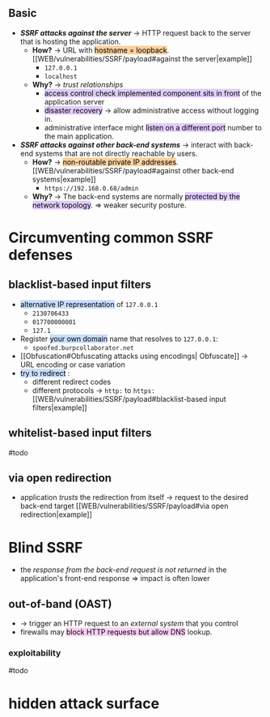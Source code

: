 ## Basic

- ***SSRF attacks against the server*** -> HTTP request back to the server that is hosting the application. 
  - **How?** -> URL with <mark style="background: #FFB86CA6;">hostname = loopback</mark>. [[WEB/vulnerabilities/SSRF/payload#against the server|example]]
    - `127.0.0.1`
    - `localhost`
  - **Why?** -> _trust relationships_
    - <mark style="background: #D2B3FFA6;">access control check implemented component sits in front</mark> of the application server
    - <mark style="background: #D2B3FFA6;">disaster recovery</mark> -> allow administrative access without logging in.
    - administrative interface might <mark style="background: #D2B3FFA6;">listen on a different port</mark> number to the main application.
- ***SSRF attacks against other back-end systems*** -> interact with back-end systems that are not directly reachable by users.
	- **How?** -> <mark style="background: #FFB86CA6;">non-routable private IP addresses</mark>. [[WEB/vulnerabilities/SSRF/payload#against other back-end systems|example]] 
	  - `https://192.168.0.68/admin` 
	- **Why?** -> The back-end systems are normally <mark style="background: #D2B3FFA6;">protected by the network topology</mark>. => weaker security posture.
# Circumventing common SSRF defenses
## blacklist-based input filters

- <mark style="background: #ADCCFFA6;">alternative IP representation</mark> of `127.0.0.1`
  - `2130706433`
  - `017700000001`
  - `127.1`
- Register <mark style="background: #ADCCFFA6;">your own domain</mark> name that resolves to `127.0.0.1`:
  - `spoofed.burpcollaborator.net`
-  [[Obfuscation#Obfuscating attacks using encodings| Obfuscate]] -> URL encoding or case variation
- <mark style="background: #ADCCFFA6;">try to redirect</mark> :
  - different redirect codes
  - different protocols -> `http:` to `https:` 
 [[WEB/vulnerabilities/SSRF/payload#blacklist-based input filters|example]]
## whitelist-based input filters
#todo 

## via open redirection

- application *trusts* the redirection from itself -> request to the desired back-end target [[WEB/vulnerabilities/SSRF/payload#via open redirection|example]]

# Blind SSRF

- the *response from the back-end request is not returned* in the application's front-end response => impact is often lower
## out-of-band (OAST)

- -> trigger an HTTP request to an *external system* that you control
- firewalls may <mark style="background: #FFB8EBA6;">block HTTP requests but allow DNS</mark> lookup.
### exploitability 
#todo
# hidden attack surface 
